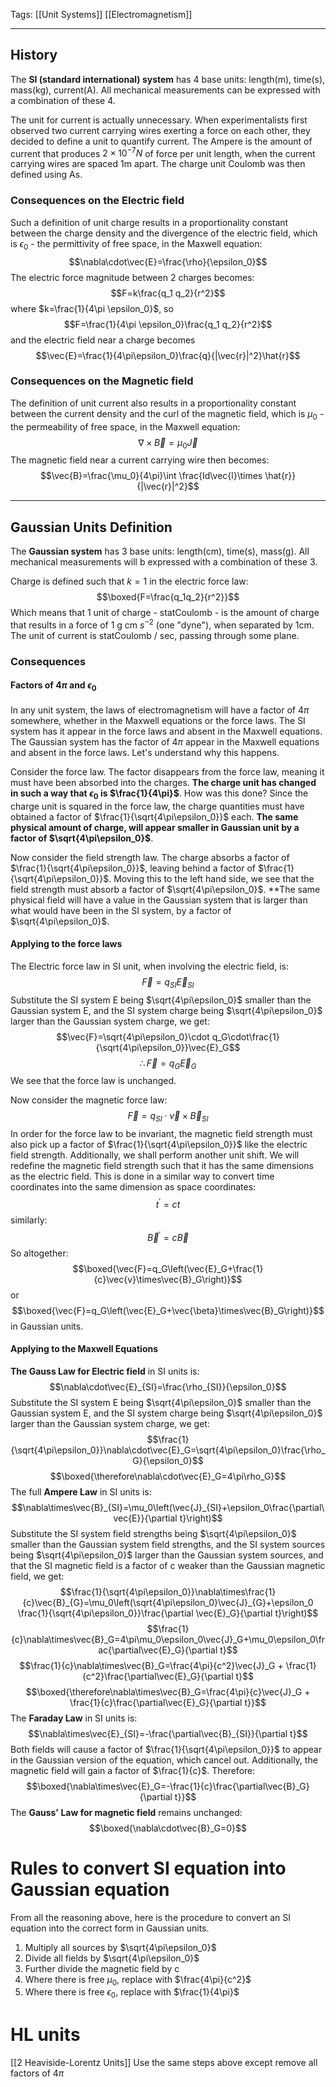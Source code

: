 Tags: [[Unit Systems]] [[Electromagnetism]] 
___
## History
The **SI (standard international) system** has 4 base units: length(m), time(s), mass(kg), current(A). All mechanical measurements can be expressed with a combination of these 4.

The unit for current is actually unnecessary. When experimentalists first observed two current carrying wires exerting a force on each other, they decided to define a unit to quantify current. The Ampere is the amount of current that produces $2\times 10^{-7} N$ of force per unit length, when the current carrying wires are spaced 1m apart. The charge unit Coulomb was then defined using As.

### Consequences on the Electric field
Such a definition of unit charge results in a proportionality constant between the charge density and the divergence of the electric field, which is $\epsilon_0$ - the permittivity of free space, in the Maxwell equation:
$$\nabla\cdot\vec{E}=\frac{\rho}{\epsilon_0}$$
The electric force magnitude between 2 charges becomes: 
$$F=k\frac{q_1 q_2}{r^2}$$
where $k=\frac{1}{4\pi \epsilon_0}$, so
$$F=\frac{1}{4\pi \epsilon_0}\frac{q_1 q_2}{r^2}$$
and the electric field near a charge becomes
$$\vec{E}=\frac{1}{4\pi\epsilon_0}\frac{q}{|\vec{r}|^2}\hat{r}$$
### Consequences on the Magnetic field
The definition of unit current also results in a proportionality constant between the current density and the curl of the magnetic field, which is $\mu_0$ - the permeability of free space, in the Maxwell equation: 
$$\nabla\times\vec{B}=\mu_0\vec{J}$$
The magnetic field near a current carrying wire then becomes:
$$\vec{B}=\frac{\mu_0}{4\pi}\int  \frac{Id\vec{l}\times \hat{r}}{|\vec{r}|^2}$$
___
## Gaussian Units Definition
The **Gaussian system** has 3 base units: length(cm), time(s), mass(g). All mechanical measurements will b expressed with a combination of these 3. 

Charge is defined such that $k = 1$ in the electric force law:
$$\boxed{F=\frac{q_1q_2}{r^2}}$$
Which means that 1 unit of charge - statCoulomb - is the amount of charge that results in a force of 1 g cm $s^{-2}$ (one "dyne"), when separated by 1cm. The unit of current is statCoulomb / sec, passing through some plane. 

### Consequences
#### Factors of $4\pi$ and $\epsilon_0$
In any unit system, the laws of electromagnetism will have a factor of $4\pi$ somewhere, whether in the Maxwell equations or the force laws. The SI system has it appear in the force laws and absent in the Maxwell equations. The Gaussian system has the factor of $4\pi$ appear in the Maxwell equations and absent in the force laws. Let's understand why this happens. 

Consider the force law. The factor disappears from the force law, meaning it must have been absorbed into the charges. **The charge unit has changed in such a way that $\epsilon_0$ is $\frac{1}{4\pi}$**. How was this done? Since the charge unit is squared in the force law, the charge quantities must have obtained a factor of $\frac{1}{\sqrt{4\pi\epsilon_0}}$ each. **The same physical amount of charge, will appear smaller in Gaussian unit by a factor of $\sqrt{4\pi\epsilon_0}$**. 

Now consider the field strength law. The charge absorbs a factor of $\frac{1}{\sqrt{4\pi\epsilon_0}}$, leaving behind a factor of $\frac{1}{\sqrt{4\pi\epsilon_0}}$. Moving this to the left hand side, we see that the field strength must absorb a factor of $\sqrt{4\pi\epsilon_0}$. **The same physical field will have a value in the Gaussian system that is larger than what would have been in the SI system, by a factor of $\sqrt{4\pi\epsilon_0}$.

#### Applying to the force laws
The Electric force law in SI unit, when involving the electric field, is:
$$\vec{F}=q_{SI}\vec{E}_{SI}$$
Substitute the SI system E being $\sqrt{4\pi\epsilon_0}$ smaller than the Gaussian system E, and the SI system charge being $\sqrt{4\pi\epsilon_0}$ larger than the Gaussian system charge, we get:
$$\vec{F}=\sqrt{4\pi\epsilon_0}\cdot q_G\cdot\frac{1}{\sqrt{4\pi\epsilon_0}}\vec{E}_G$$
$$\therefore\vec{F}=q_G\vec{E}_G$$
We see that the force law is unchanged. 

Now consider the magnetic force law:
$$\vec{F}=q_{SI}\cdot\vec{v}\times\vec{B}_{SI}$$
In order for the force law to be invariant, the magnetic field strength must also pick up a factor of $\frac{1}{\sqrt{4\pi\epsilon_0}}$ like the electric field strength. Additionally, we shall perform another unit shift. We will redefine the magnetic field strength such that it has the same dimensions as the electric field. This is done in a similar way to convert time coordinates into the same dimension as space coordinates: 
$$t^\prime=ct$$
similarly:
$$\vec{B}^\prime = c\vec{B}$$
So altogether:
$$\boxed{\vec{F}=q_G\left(\vec{E}_G+\frac{1}{c}\vec{v}\times\vec{B}_G\right)}$$
or
$$\boxed{\vec{F}=q_G\left(\vec{E}_G+\vec{\beta}\times\vec{B}_G\right)}$$
in Gaussian units.
#### Applying to the Maxwell Equations
**The Gauss Law for Electric field** in SI units is:
$$\nabla\cdot\vec{E}_{SI}=\frac{\rho_{SI}}{\epsilon_0}$$
Substitute the SI system E being $\sqrt{4\pi\epsilon_0}$ smaller than the Gaussian system E, and the SI system charge being $\sqrt{4\pi\epsilon_0}$ larger than the Gaussian system charge, we get:
$$\frac{1}{\sqrt{4\pi\epsilon_0}}\nabla\cdot\vec{E}_G=\sqrt{4\pi\epsilon_0}\frac{\rho_G}{\epsilon_0}$$
$$\boxed{\therefore\nabla\cdot\vec{E}_G=4\pi\rho_G}$$
The full **Ampere Law** in SI units is: 
$$\nabla\times\vec{B}_{SI}=\mu_0\left(\vec{J}_{SI}+\epsilon_0\frac{\partial\vec{E}}{\partial t}\right)$$
Substitute the SI system field strengths being $\sqrt{4\pi\epsilon_0}$ smaller than the Gaussian system field strengths, and the SI system sources being $\sqrt{4\pi\epsilon_0}$ larger than the Gaussian system sources, and that the SI magnetic field is a factor of c weaker than the Gaussian magnetic field, we get:
$$\frac{1}{\sqrt{4\pi\epsilon_0}}\nabla\times\frac{1}{c}\vec{B}_{G}=\mu_0\left(\sqrt{4\pi\epsilon_0}\vec{J}_{G}+\epsilon_0 \frac{1}{\sqrt{4\pi\epsilon_0}}\frac{\partial \vec{E}_G}{\partial t}\right)$$
$$\frac{1}{c}\nabla\times\vec{B}_G=4\pi\mu_0\epsilon_0\vec{J}_G+\mu_0\epsilon_0\frac{\partial\vec{E}_G}{\partial t}$$
$$\frac{1}{c}\nabla\times\vec{B}_G=\frac{4\pi}{c^2}\vec{J}_G + \frac{1}{c^2}\frac{\partial\vec{E}_G}{\partial t}$$
$$\boxed{\therefore\nabla\times\vec{B}_G=\frac{4\pi}{c}\vec{J}_G + \frac{1}{c}\frac{\partial\vec{E}_G}{\partial t}}$$
The **Faraday Law** in SI units is:
$$\nabla\times\vec{E}_{SI}=-\frac{\partial\vec{B}_{SI}}{\partial t}$$
Both fields will cause a factor of $\frac{1}{\sqrt{4\pi\epsilon_0}}$ to appear in the Gaussian version of the equation, which cancel out. Additionally, the magnetic field will gain a factor of $\frac{1}{c}$. Therefore:
$$\boxed{\nabla\times\vec{E}_G=-\frac{1}{c}\frac{\partial\vec{B}_G}{\partial t}}$$
The **Gauss' Law for magnetic field** remains unchanged:
$$\boxed{\nabla\cdot\vec{B}_G=0}$$
# Rules to convert SI equation into Gaussian equation

From all the reasoning above, here is the procedure to convert an SI equation into the correct form in Gaussian units. 
1. Multiply all sources by $\sqrt{4\pi\epsilon_0}$
2. Divide all fields by $\sqrt{4\pi\epsilon_0}$
3. Further divide the magnetic field by c
4. Where there is free $\mu_0$, replace with $\frac{4\pi}{c^2}$
5. Where there is free $\epsilon_0$, replace with $\frac{1}{4\pi}$

# HL units

[[2 Heaviside-Lorentz Units]]
Use the same steps above except remove all factors of $4\pi$
